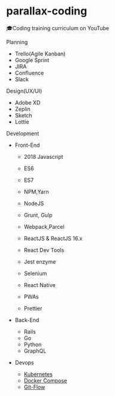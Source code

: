 # parallax-coding
🎓Coding training curriculum on YouTube


Planning
 - Trello(Agile Kanban)
 - Google Sprint
 - JIRA
 - Confluence
 - Slack

Design(UX/UI)
 - Adobe XD
 - Zeplin
 - Sketch
 - Lottie


Development
 - Front-End
   - 2018 Javascript
   - ES6
   - ES7
   - NPM,Yarn
   - NodeJS
   - Grunt, Gulp
   - Webpack,Parcel
   
   - ReactJS & ReactJS 16.x
   - React Dev Tools
   - Jest enzyme
   - Selenium
   
   - React Native
   - PWAs
   
   - Prettier
   
 - Back-End
   - Rails
   - Go
   - Python
   - GraphQL
   
 - Devops
   - [Kubernetes](https://github.com/TeddyGhim/parallax-coding/blob/master/devops/kubernetes/README.md)
   - [Docker Compose](https://github.com/TeddyGhim/parallax-coding/blob/master/devops/docker-compose/README.md)
   - [Git-Flow](https://github.com/TeddyGhim/parallax-coding/blob/master/devops/git-flow/README.md)
